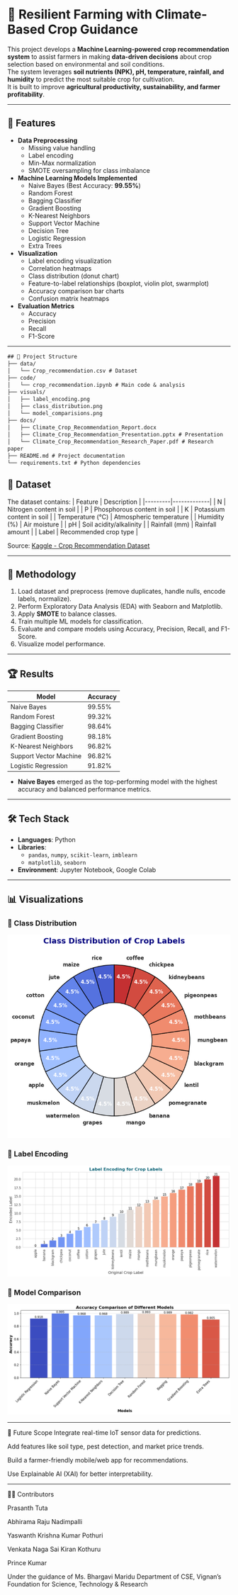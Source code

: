 # 🌾 Resilient Farming with Climate-Based Crop Guidance

This project develops a **Machine Learning-powered crop recommendation system** to assist farmers in making **data-driven decisions** about crop selection based on environmental and soil conditions.  
The system leverages **soil nutrients (NPK), pH, temperature, rainfall, and humidity** to predict the most suitable crop for cultivation.  
It is built to improve **agricultural productivity, sustainability, and farmer profitability**.

---

## 🚀 Features
- **Data Preprocessing**
  - Missing value handling
  - Label encoding
  - Min-Max normalization
  - SMOTE oversampling for class imbalance
- **Machine Learning Models Implemented**
  - Naive Bayes (Best Accuracy: **99.55%**)
  - Random Forest
  - Bagging Classifier
  - Gradient Boosting
  - K-Nearest Neighbors
  - Support Vector Machine
  - Decision Tree
  - Logistic Regression
  - Extra Trees
- **Visualization**
  - Label encoding visualization
  - Correlation heatmaps
  - Class distribution (donut chart)
  - Feature-to-label relationships (boxplot, violin plot, swarmplot)
  - Accuracy comparison bar charts
  - Confusion matrix heatmaps
- **Evaluation Metrics**
  - Accuracy
  - Precision
  - Recall
  - F1-Score

---
```
## 📂 Project Structure
├── data/
│   └── Crop_recommendation.csv # Dataset
├── code/
│   └── crop_recommendation.ipynb # Main code & analysis
├── visuals/
│   ├── label_encoding.png
│   ├── class_distribution.png
│   └── model_comparisions.png
├── docs/
│   ├── Climate_Crop_Recommendation_Report.docx
│   ├── Climate_Crop_Recommendation_Presentation.pptx # Presentation
│   └── Climate_Crop_Recommendation_Research_Paper.pdf # Research paper
├── README.md # Project documentation
└── requirements.txt # Python dependencies

```



## 🧾 Dataset
The dataset contains:
| Feature | Description |
|---------|-------------|
| N | Nitrogen content in soil |
| P | Phosphorous content in soil |
| K | Potassium content in soil |
| Temperature (°C) | Atmospheric temperature |
| Humidity (%) | Air moisture |
| pH | Soil acidity/alkalinity |
| Rainfall (mm) | Rainfall amount |
| Label | Recommended crop type |

Source: [Kaggle - Crop Recommendation Dataset](https://www.kaggle.com/datasets/atharvaingle/crop-recommendation-dataset)

---

## 🔬 Methodology
1. Load dataset and preprocess (remove duplicates, handle nulls, encode labels, normalize).
2. Perform Exploratory Data Analysis (EDA) with Seaborn and Matplotlib.
3. Apply **SMOTE** to balance classes.
4. Train multiple ML models for classification.
5. Evaluate and compare models using Accuracy, Precision, Recall, and F1-Score.
6. Visualize model performance.

---

## 🏆 Results
| Model                | Accuracy |
|----------------------|----------|
| Naive Bayes          | 99.55%   |
| Random Forest        | 99.32%   |
| Bagging Classifier   | 98.64%   |
| Gradient Boosting    | 98.18%   |
| K-Nearest Neighbors  | 96.82%   |
| Support Vector Machine| 96.82%  |
| Logistic Regression  | 91.82%   |

- **Naive Bayes** emerged as the top-performing model with the highest accuracy and balanced performance metrics.

---

## 🛠️ Tech Stack
- **Languages**: Python
- **Libraries**:
  - `pandas`, `numpy`, `scikit-learn`, `imblearn`
  - `matplotlib`, `seaborn`
- **Environment**: Jupyter Notebook, Google Colab

---


## 📊 Visualizations

### 🔹 Class Distribution
![Class Distribution](Visuals/class_distribution.png)

### 🔹 Label Encoding
![Label Encoding](Visuals/label_encoding.png)

### 🔹 Model Comparison
![Model Comparison](Visuals/Model_Comparision.png)


---


🌱 Future Scope
Integrate real-time IoT sensor data for predictions.

Add features like soil type, pest detection, and market price trends.

Build a farmer-friendly mobile/web app for recommendations.

Use Explainable AI (XAI) for better interpretability.

---

👨‍💻 Contributors

Prasanth Tuta

Abhirama Raju Nadimpalli

Yaswanth Krishna Kumar Pothuri

Venkata Naga Sai Kiran Kothuru

Prince Kumar

Under the guidance of Ms. Bhargavi Maridu
Department of CSE, Vignan’s Foundation for Science, Technology & Research



